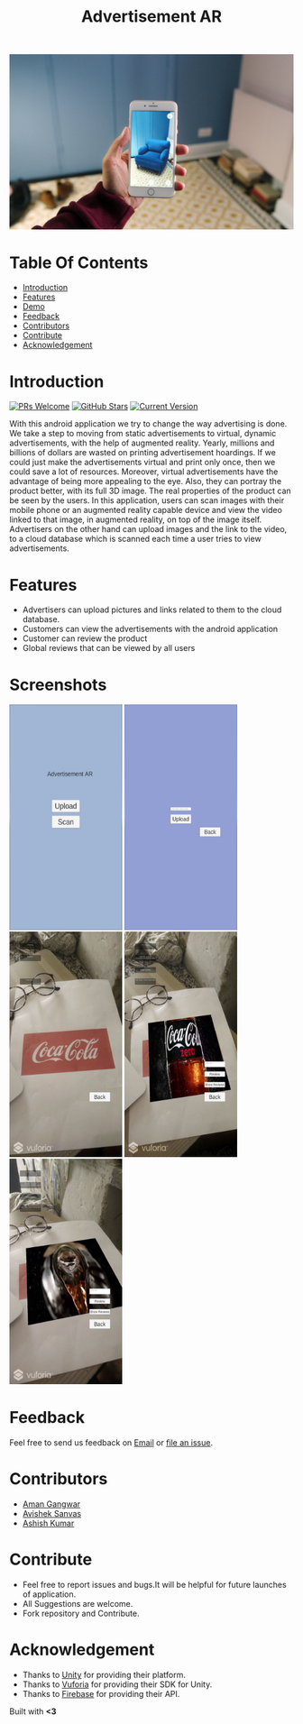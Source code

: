 <h1 align="center"> Advertisement AR </h1> <br>

<p align="center">
  <a href="https://github.com/avisheksanvas/AdvertisementAR">
    <img alt="" title="Vision" src="https://raw.githubusercontent.com/avisheksanvas/AdvertisementAR/master/AR.jpg" width="550">
  </a>
</p>
<p align="center">

# Table Of Contents

- [Introduction](#introduction)
- [Features](#features)
- [Demo](#demo)
- [Feedback](#feedback)
- [Contributors](#contributors)
- [Contribute](#contribute)
- [Acknowledgement](#Acknowledgements)

# Introduction

[![PRs Welcome](https://img.shields.io/badge/PRs-welcome-brightgreen.svg?style=flat-square)](https://github.com/avisheksanvas/AdvertisementAR)
[![GitHub Stars](https://img.shields.io/github/stars/avisheksanvas/AdvertisementAR.svg)](https://github.com/avisheksanvas/AdvertisementAR) 
[![Current Version](https://img.shields.io/badge/version-1.1-green.svg)](https://github.com/avisheksanvas/AdvertisementAR)<br>

<p>
With this android application we try to change the way advertising is done. We take a step to moving from static advertisements to virtual, dynamic advertisements, with the help of augmented reality. Yearly, millions and billions of dollars are wasted on printing advertisement hoardings. If we could just make the advertisements virtual and print only once, then we could save a lot of resources. Moreover, virtual advertisements have the advantage of being more appealing to the eye. Also, they can portray the product better, with its full 3D image. The real properties of the product can be seen by the users. In this application, users can scan images with their mobile phone or an augmented reality capable device and view the video linked to that image, in augmented reality, on top of the image itself. Advertisers on the other hand can upload images and the link to the video, to a cloud database which is scanned each time a user tries to view advertisements.</p>

# Features

* Advertisers can upload pictures and links related to them to the cloud database.
* Customers can view the advertisements with the android application
* Customer can review the product 
* Global reviews that can be viewed by all users

# Screenshots

<img alt="" title="S1" src="https://raw.githubusercontent.com/avisheksanvas/AdvertisementAR/master/S1.jpeg" width="200" height="400">
<img alt="" title="S2" src="https://raw.githubusercontent.com/avisheksanvas/AdvertisementAR/master/S2.jpeg" width="200" height="400">
<img alt="" title="S3" src="https://raw.githubusercontent.com/avisheksanvas/AdvertisementAR/master/S3.jpeg" width="200" height="400">
<img alt="" title="S4" src="https://raw.githubusercontent.com/avisheksanvas/AdvertisementAR/master/S4.jpeg" width="200" height="400">
<img alt="" title="S5" src="https://raw.githubusercontent.com/avisheksanvas/AdvertisementAR/master/S5.jpeg" width="200" height="400">

# Feedback
Feel free to send us feedback on [Email](mailto:avisheksanvas@gmail.com) or [file an issue](https://github.com/avisheksanvas/AdvertisementAR/issues).

# Contributors

<ul>
  <li> <a href="https://github.com/aman-1208">Aman Gangwar</a></li>
  <li> <a href="https://github.com/avisheksanvas">Avishek Sanvas</a></li>
  <li> <a href="https://github.com/ts49">Ashish Kumar</a></li>
</ul>

# Contribute

<ul>
  <li>Feel free to report issues and bugs.It will be helpful for future launches of application.</li>
  <li>All Suggestions are welcome.</li>
  <li>Fork repository and Contribute.</li>
</ul>

# Acknowledgement

<ul>
  <li>Thanks to <a href="https://unity3d.com">Unity</a> for providing their platform.</li>
  <li>Thanks to <a href="https://www.vuforia.com">Vuforia</a> for providing their SDK for Unity.</li>
  <li>Thanks to <a href="https://firebase.google.com">Firebase</a> for providing their API.</li>
</ul>

Built with <strong><3</strong>
